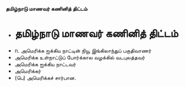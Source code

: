 **தமிழ்நாடு மாணவர் கணினித் திட்டம்**
- # தமிழ்நாடு மாணவர் கணினித் திட்டம்
- n. அமெரிக்க ஐக்கிய நாட்டின் நியூ இங்கிலாந்துப் பகுதிவாணர்
- அமெரிக்க உள்நாட்டுப் போர்க்கால வழக்கில் வடபுலத்தவர்
- அமெரிக்க ஐக்கிய நாட்டவர்
- அமெரிக்கர்
- (பெ) அமெரிக்கச் சார்பான.

